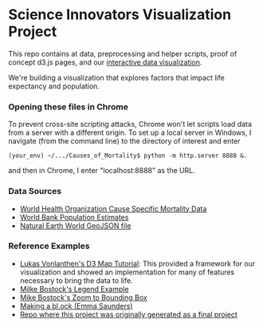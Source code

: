 # Science Innovators Visualization Project

This repo contains at data, preprocessing and helper scripts, proof of concept d3.js pages, and our [interactive data visualization](https://bl.ocks.org/MattTriano/raw/154e9c142504d61985e2b65287e389be/).

We're building a visualization that explores factors that impact life expectancy and population.

### Opening these files in Chrome
To prevent cross-site scripting attacks, Chrome won't let scripts load data from a server with a different origin.
To set up a local server in Windows, I navigate (from the command line) to the directory of interest and enter

``` (your_env) ~/.../Causes_of_Mortality$ python -m http.server 8888 &. ```

and then in Chrome, I enter "localhost:8888" as the URL. 

### Data Sources
* [World Health Organization Cause Specific Mortality Data](https://web.archive.org/web/20171109131211/http://www.who.int/healthinfo/statistics/mortality_rawdata/en)
* [World Bank Population Estimates](https://web.archive.org/web/20170824143816/http://data.worldbank.org/data-catalog/population-projection-tables)
* [Natural Earth World GeoJSON file](http://www.naturalearthdata.com/downloads/10m-physical-vectors/10m-land/)

### Reference Examples
* [Lukas Vonlanthen's D3 Map Tutorial](http://data-map-d3.readthedocs.io/en/latest/index.html): This provided a framework for our visualization and showed an implementation for many of features necessary to bring the data to life.
* [Milke Bostock's Legend Example](https://bl.ocks.org/mbostock/4573883)
* [Mike Bostock's Zoom to Bounding Box](https://bl.ocks.org/mbostock/4699541)
* [Making a bl.ock (Emma Saunders)](https://bl.ocks.org/emmasaunders/2ac8e418958f4c681f229f82729c9647)
* [Repo where this project was originally generated as a final project](https://github.com/MattTriano/csc595_final_project)
